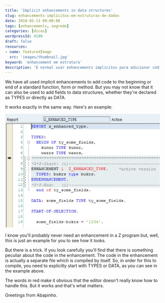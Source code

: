 ```yaml
---
title: 'Implicit enhancements in data structures'
slug: enhancements-implicitos-em-estruturas-de-dados
date: 2019-05-13 09:00:00
tags: [enhancements, segredo]
categories: [dicas]
wordpressId: 4199
draft: false
resources:
- name: featuredImage
  src: 'images/thumbnail.jpg'
keyword: 'enhancement em estrutura'
description: 'É normal usar enhancements implícitos para adicionar código ABAP a programas standard. Mas também podemos adicionar campos a estruturas de dados.'
---
```

We have all used implicit enhancements to add code to the beginning or end of a standard function, form or method. But you may not know that it can also be used to add fields to data structures, whether they're declared as TYPES or directly as DATA.

<!--more-->

It works exactly in the same way. Here's an example:

[![Enhancement implícito em estrutura de dados][1]][1]

I know you'll probably never need an enhancement in a Z program but, well, this is just an example for you to see how it looks.

But there is a trick. If you look carefully you'll find that there is something peculiar about the code in the enhancement. The code in the enhancement is actually a separate file which is compiled by itself. So, in order for this to compile, you need to explicitly start with TYPES or DATA, as you can see in the example above.

The words in red make it obvious that the editor doesn't really know how to handle this. But it works and that's what matters.

Greetings from Abapinho.

   [1]: images/implicit_enhancement_type.jpg
